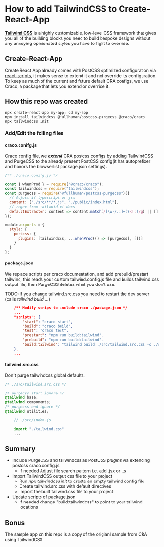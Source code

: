 # How to add TailwindCSS to Create-React-App

[**Tailwind CSS**](https://tailwindcss.com/) is a highly customizable, low-level CSS framework that gives you all of the building blocks you need to build bespoke designs without any annoying opinionated styles you have to fight to override.

## Create-React-App

Create React App already comes with PostCSS optimized configuration via [react-scripts](https://github.com/facebook/create-react-app/blob/master/packages/react-scripts/config/webpackDevServer.config.js), it makes sense to extend it and not override its configuration. To keep as much of the current and future default CRA configs, we use [Craco](https://github.com/gsoft-inc/craco), a package that lets you extend or override it.

## How this repo was created

    npx create-react-app my-app; cd my-app
    npm install tailwindcss @fullhuman/postcss-purgecss @craco/craco
    npx tailwindcss init

### Add/Edit the folling files

#### craco.conifg.js

Craco config file, we **_extend_** CRA postcss configs by adding TailwindCSS and PurgeCSS to the already present PostCSS config(it has autoprefixer and honors the browserlist package.json settings).

```javascript
/** ./craco.conifg.js */

const { whenProd } = require("@craco/craco");
const tailwindcss = require("tailwindcss");
const purgecss = require("@fullhuman/postcss-purgecss")({
  // Adjust if typescript or jsx
  content: ["./src/**/*.js", "./public/index.html"],
  // regex from tailwnid-ui docs
  defaultExtractor: content => content.match(/[\w-/.:]+(?<!:)/g) || []
});

module.exports = {
  style: {
    postcss: {
      plugins: [tailwindcss, ...whenProd(() => [purgecss], [])]
    }
  }
};
```

#### package.json

We replace scripts per craco documentation, and add prebuild/prestart tailwind, this reads your custom tailwind.config.js file and builds tailwind.css output file, then PurgeCSS deletes what you don't use.

TODO: If you change tailwind.src.css you need to restart the dev server (calls _tailwind build ..._)

```json
    /** Modify scrips to include craco ./package.json */
    ...
    "scripts": {
        "start": "craco start",
        "build": "craco build",
        "test": "craco test",
        "prestart": "npm run build:tailwind",
        "prebuild": "npm run build:tailwind",
        "build:tailwind": "tailwind build ./src/tailwind.src.css -o ./src/tailwind.css"
    },
    ...
```

#### tailwind.src.css

Don't purge tailwindcss global defaults.

```css
/* ./src/tailwind.src.css */

/* purgecss start ignore */
@tailwind base;
@tailwind components;
/* purgecss end ignore */
@tailwind utilities;
```

```javascript
    // ./src/index.js

    import "./tailwind.css"
    ...
```

## Summary

- Include PurgeCSS and tailwindcss as PostCSS _plugins_ via extending postcss craco.config.js
  - If needed Adjust file search pattern i.e. add .jsx or .ts
- Import TailwindCSS output css file to your project
  - Run _npx tailwindcss init_ to create an empty tailwind config file
  - Create tailwind.src.css with default directives
  - Import the built tailwind.css file to your project
- Update scripts of package.json
  - If needed change "build:tailwindcss" to point to your tailwind locations

## Bonus

The sample app on this repo is a copy of the origianl sample from CRA using TailwindCSS
